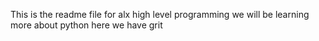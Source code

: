 This is the readme file for alx high level programming
we will be learning more about python here
we have grit
